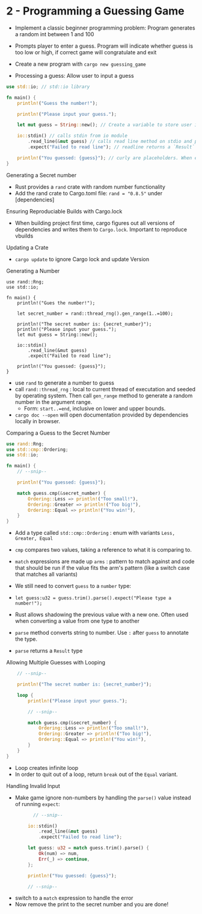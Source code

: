 # 2 - Programming a Guessing Game

- Implement a classic beginner programming problem: Program generates a random int between 1 and 100
- Prompts player to enter a guess. Program will indicate whether guess is too low or high, if correct game will congratulate and exit

- Create a new program with `cargo new guessing_game`
- Processing a guess: Allow user to input a guess

```rust
use std::io; // std::io library

fn main() {
    println!("Guess the number!");

    println!("Please input your guess.");

    let mut guess = String::new(); // Create a variable to store user input. Immutable by default so add `mut` in front of variable name to make it mutable. :: = function of the String type

    io::stdin() // calls stdin from io module
        .read_line(&mut guess) // calls read line method on stdio and passes it into &mut guess. & indicates the argument is a reference. Also immutable by default
        .expect("Failed to read line"); // readline returns a `Result` value which is an enum. It can be one of multiple possible variants. Result's variants: `Ok` and `Err`. If read_line returns `Err`, it will return message. If read_line returns `Ok`, it returns value to you.

    println!("You guessed: {guess}"); // curly are placeholders. When evaluating expression, use {} empty bracket followed by a comma with the expression
}
```

Generating a Secret number

- Rust provides a `rand` crate with random number functionality
- Add the rand crate to Cargo.toml file: `rand = "0.8.5"` under [dependencies]

Ensuring Reproduciable Builds with Cargo.lock

- When building project first time, cargo figures out all versions of dependencies and writes them to `Cargo.lock`. Important to reproduce vbuilds

Updating a Crate

- `cargo update` to ignore Cargo lock and update Version

Generating a Number

```rust:generating-a-number
use rand::Rng;
use std::io;

fn main() {
    println!("Gues the number!");

    let secret_number = rand::thread_rng().gen_range(1..=100);

    println!("The secret number is: {secret_number}");
    println!("Please input your guess.");
    let mut guess = String::new();

    io::stdin()
        .read_line(&mut guess)
        .expect("Failed to read line");

    println!("You guessed: {guess}");
}

```

- use `rand` to generate a number to guess
- call `rand::thread_rng` : local to current thread of executation and seeded by operating system. Then call `gen_range` method to generate a random number in the argument range.
  - Form: `start..=end`, inclusive on lower and upper bounds.
- `cargo doc --open` will open documentation provided by dependencies locally in browser.

Comparing a Guess to the Secret Number

```rust
use rand::Rng;
use std::cmp::Ordering;
use std::io;

fn main() {
    // --snip--

    println!("You guessed: {guess}");

    match guess.cmp(&secret_number) {
        Ordering::Less => println!("Too small!"),
        Ordering::Greater => println!("Too big!"),
        Ordering::Equal => println!("You win!"),
    }
}
```

- Add a type called `std::cmp::Ordering` : enum with variants `Less, Greater, Equal`
- `cmp` compares two values, taking a reference to what it is comparing to.
- `match` expressions are made up `arms` : pattern to match against and code that should be run if the value fits the arm's pattern (like a switch case that matches all variants)
- We still need to convert `guess` to a `number` type:
- `let guess:u32 = guess.trim().parse().expect("Please type a number!");`
- Rust allows shadowing the previous value with a new one. Often used when converting a value from one type to another

- `parse` method converts string to number. Use `:` after `guess` to annotate the type.
- `parse` returns a `Result` type

Allowing Multiple Guesses with Looping

```rust
    // --snip--

    println!("The secret number is: {secret_number}");

    loop {
        println!("Please input your guess.");

        // --snip--

        match guess.cmp(&secret_number) {
            Ordering::Less => println!("Too small!"),
            Ordering::Greater => println!("Too big!"),
            Ordering::Equal => println!("You win!"),
        }
    }
}
```

- Loop creates infinite loop
- In order to quit out of a loop, return `break` out of the `Equal` variant.

Handling Invalid Input

- Make game ignore non-numbers by handling the `parse()` value instead of running `expect`:

```rust
          // --snip--

        io::stdin()
            .read_line(&mut guess)
            .expect("Failed to read line");

        let guess: u32 = match guess.trim().parse() {
            Ok(num) => num,
            Err(_) => continue,
        };

        println!("You guessed: {guess}");

        // --snip--
 ```

- switch to a `match` expression to handle the error
- Now remove the print to the secret number and you are done!
